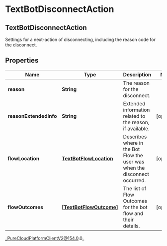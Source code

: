 # TextBotDisconnectAction

## TextBotDisconnectAction
Settings for a next-action of disconnecting, including the reason code for the disconnect.

## Properties

|Name | Type | Description | Notes|
|------------ | ------------- | ------------- | -------------|
| **reason** | **String** | The reason for the disconnect. | |
| **reasonExtendedInfo** | **String** | Extended information related to the reason, if available. | [optional] |
| **flowLocation** | [**TextBotFlowLocation**](TextBotFlowLocation) | Describes where in the Bot Flow the user was when the disconnect occurred. | [optional] |
| **flowOutcomes** | [**[TextBotFlowOutcome]**](TextBotFlowOutcome) | The list of Flow Outcomes for the bot flow and their details. | [optional] |



_PureCloudPlatformClientV2@154.0.0_
